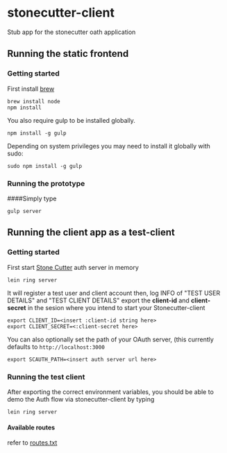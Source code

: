# stonecutter-client
Stub app for the stonecutter oath application


## Running the static frontend

### Getting started

First install [brew](http://brew.sh/)

```
brew install node
npm install
```

You also require gulp to be installed globally.

```
npm install -g gulp 
```

Depending on system privileges you may need to install it globally with sudo:
 
```
sudo npm install -g gulp 
```
 
### Running the prototype

####Simply type
```
gulp server
```

## Running the client app as a test-client

### Getting started

First start [Stone Cutter](www.github.com/ThoughtWorksInc/stonecutter) auth server in memory

```
lein ring server
```

It will register a test user and client account
then, log INFO of "TEST USER DETAILS" and "TEST CLIENT DETAILS"
export the **client-id** and **client-secret** in the sesion where you intend to start your Stonecutter-client

```
export CLIENT_ID=<insert :client-id string here>
export CLIENT_SECRET=<:client-secret here>
```

You can also optionally set the path of your OAuth server, (this currently defaults to `http://localhost:3000`
```
export SCAUTH_PATH=<insert auth server url here>
```

### Running the test client

After exporting the correct environment variables, you should be able to demo the Auth flow via stonecutter-client by typing

```
lein ring server
```

#### Available routes
refer to [routes.txt](https://github.com/ThoughtWorksInc/stonecutter-client/blob/master/resources/routes.txt)
